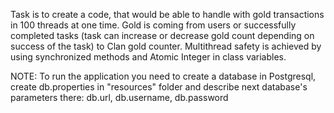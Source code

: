 Task is to create a code, that would be able to handle with gold transactions in 100 threads at one time. 
Gold is coming from users or successfully completed tasks (task can increase or decrease gold count depending on success of the task) to Clan gold counter.
Multithread safety is achieved by using synchronized methods and Atomic Integer in class variables.

NOTE: To run the application you need to create a database in Postgresql, create db.properties in "resources" folder and describe next database's parameters there: db.url, db.username, db.password 

